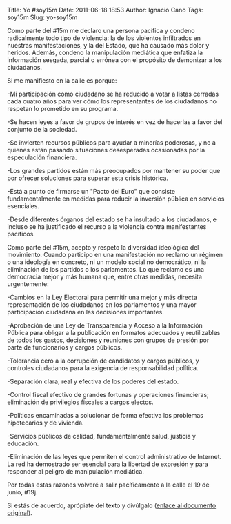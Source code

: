 Title: Yo #soy15m
Date: 2011-06-18 18:53
Author: Ignacio Cano
Tags: soy15m
Slug: yo-soy15m

Como parte del \#15m me declaro una persona pacífica y condeno
radicalmente todo tipo de violencia: la de los violentos infiltrados en
nuestras manifestaciones, y la del Estado, que ha causado más dolor y
heridos. Además, condeno la manipulación mediática que enfatiza la
información sesgada, parcial o errónea con el propósito de demonizar a
los ciudadanos.

Si me manifiesto en la calle es porque:

-Mi participación como ciudadano se ha reducido a votar a listas
cerradas cada cuatro años para ver cómo los representantes de los
ciudadanos no respetan lo prometido en su programa.

-Se hacen leyes a favor de grupos de interés en vez de hacerlas a favor
del conjunto de la sociedad.

-Se invierten recursos públicos para ayudar a minorías poderosas, y no a
quienes están pasando situaciones desesperadas ocasionadas por la
especulación financiera.

-Los grandes partidos están más preocupados por mantener su poder que
por ofrecer soluciones para superar esta crisis histórica.

-Está a punto de firmarse un "Pacto del Euro" que consiste
fundamentalmente en medidas para reducir la inversión pública en
servicios esenciales.

-Desde diferentes órganos del estado se ha insultado a los ciudadanos, e
incluso se ha justificado el recurso a la violencia contra manifestantes
pacíficos.

Como parte del \#15m, acepto y respeto la diversidad ideológica del
movimiento. Cuando participo en una manifestación no reclamo un régimen
o una ideología en concreto, ni un modelo social no democrático, ni la
eliminación de los partidos o los parlamentos. Lo que reclamo es una
democracia mejor y más humana que, entre otras medidas, necesita
urgentemente:

-Cambios en la Ley Electoral para permitir una mejor y más directa
representación de los ciudadanos en los parlamentos y una mayor
participación ciudadana en las decisiones importantes.

-Aprobación de una Ley de Transparencia y Acceso a la Información
Pública para obligar a la publicación en formatos adecuados y
reutilizables de todos los gastos, decisiones y reuniones con grupos de
presión por parte de funcionarios y cargos públicos.

-Tolerancia cero a la corrupción de candidatos y cargos públicos, y
controles ciudadanos para la exigencia de responsabilidad política.

-Separación clara, real y efectiva de los poderes del estado.

-Control fiscal efectivo de grandes fortunas y operaciones financieras;
eliminación de privilegios fiscales a cargos electos.

-Políticas encaminadas a solucionar de forma efectiva los problemas
hipotecarios y de vivienda.

-Servicios públicos de calidad, fundamentalmente salud, justicia y
educación.

-Eliminación de las leyes que permiten el control administrativo de
Internet. La red ha demostrado ser esencial para la libertad de
expresión y para responder al peligro de manipulación mediática.

Por todas estas razones volveré a salir pacíficamente a la calle el 19
de junio, \#19j.

Si estás de acuerdo, aprópiate del texto y divúlgalo ([enlace al
documento original][]).

  [enlace al documento original]: http://goo.gl/2Zzve
    "enlace al documento original"
